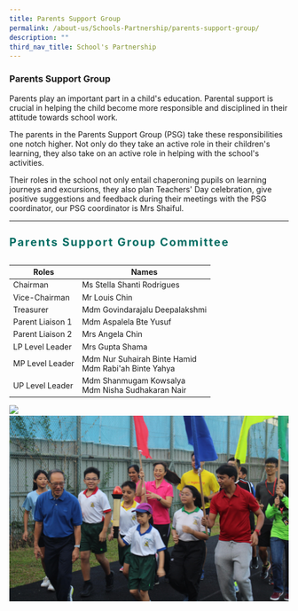 ```yaml
---
title: Parents Support Group
permalink: /about-us/Schools-Partnership/parents-support-group/
description: ""
third_nav_title: School's Partnership
---
```

### **Parents Support Group**
Parents play an important part in a child's education. Parental support is crucial in helping the child become more responsible and disciplined in their attitude towards school work.

The parents in the Parents Support Group (PSG) take these responsibilities one notch higher. Not only do they take an active role in their children's learning, they also take on an active role in helping with the school's activities.  
  
Their roles in the school not only entail chaperoning pupils on learning journeys and excursions, they also plan Teachers' Day celebration, give positive suggestions and feedback during their meetings with the PSG coordinator, our PSG coordinator is Mrs Shaiful.
<hr>
<br>
<b style="line-height:5px; letter-spacing:2px; color: #016C62; font-size:20px">
Parents Support Group Committee
</b>
<br><br>

| Roles | Names| 
| -------- | -------- | 
| Chairman     | Ms Stella Shanti Rodrigues     | 
| Vice-Chairman | Mr Louis Chin |
| Treasurer | Mdm Govindarajalu Deepalakshmi |
| Parent Liaison 1 | Mdm Aspalela Bte Yusuf |
| Parent Liaison 2 | Mrs Angela Chin |
| LP Level Leader | Mrs Gupta Shama |
| MP Level Leader | Mdm Nur Suhairah Binte Hamid <br> Mdm Rabi'ah Binte Yahya |
| UP Level Leader | Mdm Shanmugam Kowsalya <br> Mdm Nisha Sudhakaran Nair |

![](/images/IMG_1754.jpg)<br>
![](/images/IMG_0894.jpg)
